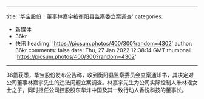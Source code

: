 
---
title: '华宝股份：董事林嘉宇被衡阳县监察委立案调查'
categories: 
 - 新媒体
 - 36kr
 - 快讯
headimg: 'https://picsum.photos/400/300?random=4302'
author: 36kr
comments: false
date: Thu, 27 Jan 2022 12:38:14 GMT
thumbnail: 'https://picsum.photos/400/300?random=4302'
---

<div>   
36氪获悉，华宝股份发布公告称，收到衡阳县监察委员会立案通知书，其决定对公司董事林嘉宇先生的违法问题立案调查。林嘉宇先生为公司实际控制人朱林瑶女士之子，同时担任公司控股股东华烽中国及其一致行动人香悦科技的董事长。  
</div>
            